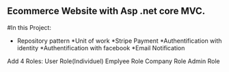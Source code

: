 ## Ecommerce Website with Asp .net core MVC.

#In this Project:

* Repository pattern
*Unit of work
*Stripe Payment
*Authentification with identity
*Authentification with facebook
*Email Notification

Add 4 Roles:
User Role(Individuel)
Emplyee Role
Company Role
Admin Role
